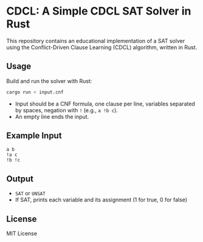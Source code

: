 # CDCL: A Simple CDCL SAT Solver in Rust

This repository contains an educational implementation of a SAT solver using the Conflict-Driven Clause Learning (CDCL) algorithm, written in Rust.

## Usage
Build and run the solver with Rust:

```bash
cargo run < input.cnf
```
- Input should be a CNF formula, one clause per line, variables separated by spaces, negation with `!` (e.g., `a !b c`).
- An empty line ends the input.

## Example Input
```
a b
!a c
!b !c
```

## Output
- `SAT` or `UNSAT`
- If SAT, prints each variable and its assignment (1 for true, 0 for false)

## License
MIT License
